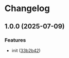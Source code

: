 # Changelog

## 1.0.0 (2025-07-09)


### Features

* init ([33b2b42](https://github.com/ErwanDecoster/domaine-de-pipangaille-v2/commit/33b2b42d8156368a26441a1a988de0772c6c2ae7))
